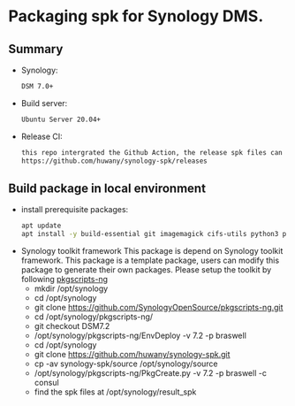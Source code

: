 # Packaging spk for Synology DMS.

## Summary
* Synology:
  ```txt
  DSM 7.0+
  ```  
* Build server:
  ```txt
  Ubuntu Server 20.04+
  ```
* Release CI:
  ```txt
  this repo intergrated the Github Action, the release spk files can be found in below link once synology-spk/source/{APP} directory updated.
  https://github.com/huwany/synology-spk/releases
  ```

## Build package in local environment
* install prerequisite packages:
  ```bash
  apt update
  apt install -y build-essential git imagemagick cifs-utils python3 python3-pip rsync
  ```
* Synology toolkit framework
  This package is depend on Synology toolkit framework.
  This package is a template package, users can modify this package to generate their own packages.
  Please setup the toolkit by following [pkgscripts-ng](https://github.com/SynologyOpenSource/pkgscripts-ng)
  * mkdir /opt/synology
  * cd /opt/synology
  * git clone https://github.com/SynologyOpenSource/pkgscripts-ng.git
  * cd /opt/synology/pkgscripts-ng/
  * git checkout DSM7.2
  * /opt/synology/pkgscripts-ng/EnvDeploy -v 7.2 -p braswell
  * cd /opt/synology
  * git clone https://github.com/huwany/synology-spk.git
  * cp -av synology-spk/source /opt/synology/source
  * /opt/synology/pkgscripts-ng/PkgCreate.py -v 7.2 -p braswell -c consul
  * find the spk files at /opt/synology/result_spk
